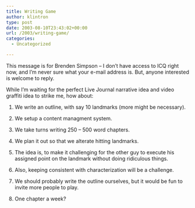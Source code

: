 ```yaml
---
title: Writing Game
author: klintron
type: post
date: 2003-08-10T23:43:02+00:00
url: /2003/writing-game/
categories:
  - Uncategorized

---
```

This message is for Brenden Simpson &#8211; I don&#8217;t have access to ICQ right now, and I&#8217;m never sure what your e-mail address is. But, anyone interested is welcome to reply.

While I&#8217;m waiting for the perfect Live Journal narrative idea and video graffiti idea to strike me, how about:

1. We write an outline, with say 10 landmarks (more might be necessary).

2. We setup a content managment system.

3. We take turns writing 250 &#8211; 500 word chapters.

4. We plan it out so that we alterate hitting landmarks.

5. The idea is, to make it challenging for the other guy to execute his assigned point on the landmark without doing ridiculous things.

6. Also, keeping consistent with characterization will be a challenge.

7. We should probably write the outline ourselves, but it would be fun to invite more people to play.

8. One chapter a week?